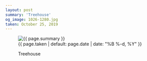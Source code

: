 ```yaml
---
layout: post
summary: 'Treehouse'
og_image: 1026-1280.jpg
taken: October 25, 2019
---
```


<figure class="post">
<img alt="{{ page.summary }}" sizes="(min-width: 700px) 50vw, calc(100vw - 2rem)" src="{{ site.assets_url }}/1026-640.jpg" srcset="{{ site.assets_url }}/1026-320.jpg 320w, {{ site.assets_url }}/1026-640.jpg 640w, {{ site.assets_url }}/1026-960.jpg 960w, {{ site.assets_url }}/1026-1280.jpg 1280w"/>
<figcaption>
<time>{{ page.taken | default: page.date | date: "%B %-d, %Y" }}</time>
<p>Treehouse</p>
</figcaption>
</figure>
